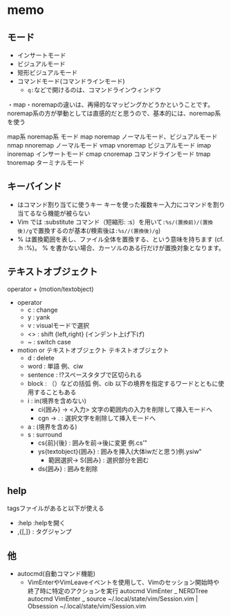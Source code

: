 # memo

## モード

- インサートモード
- ビジュアルモード
- 矩形ビジュアルモード
- コマンドモード(コマンドラインモード)
  - `q:`などで開けるのは、コマンドラインウィンドウ

・map・noremapの違いは、再帰的なマッピングかどうかということです。
noremap系の方が挙動としては直感的だと思うので、基本的には、noremap系を使う

map系 noremap系 モード
map noremap ノーマルモード、ビジュアルモード
nmap nnoremap ノーマルモード
vmap vnoremap ビジュアルモード
imap inoremap インサートモード
cmap cnoremap コマンドラインモード
tmap tnoremap ターミナルモード

## キーバインド

- <leader>はコマンド割り当てに使うキー
  <Leader>キーを使った複数キー入力にコマンドを割り当てるなら機能が被らない
- Vim では :substitute コマンド（短縮形: :s）を用いて`:%s/(置換前)/(置換後)/g`で置換するのが基本(/検索後は`:%s//(置換後)/g`)
- % は置換範囲を表し、ファイル全体を置換する、という意味を持ちます (cf. :h :%)。
  % を書かない場合、カーソルのある行だけが置換対象となります。

## テキストオブジェクト

operator + (motion/textobject)

- operator
  - c : change
  - y : yank
  - v : visualモードで選択
  - <> : shift {left,right} (インデント上げ下げ)
  - ~ : switch case
- motion or テキストオブジェクト
  テキストオブジェクト
  - d : delete
  - word : 単語 例、ciw
  - sentence : !?スペースタタブで区切られる
  - block : （）などの括弧 例、cib
    以下の境界を指定するワードとともに使用することもある
  - i : in(境界を含めない)
    - ci{囲み} → <入力> 文字の範囲内の入力を削除して挿入モードへ
    - cgn → . : 選択文字を削除して挿入モードへ
  - a : (境界を含める)
  - s : surround
    - cs{前}{後} : 囲みを前→後に変更 例.cs’"
    - ys{textobject}{囲み} : 囲みを挿入(大体iwだと思う)例.ysiw"
      - 範囲選択→ S{囲み} : 選択部分を囲む
    - ds{囲み} : 囲みを削除

## help

tagsファイルがあると以下が使える

- :help <xxx> :helpを開く
- ,{[,]} : タグジャンプ

## 他

- autocmd(自動コマンド機能)
  - VimEnterやVimLeaveイベントを使用して、Vimのセッション開始時や終了時に特定のアクションを実行
    autocmd VimEnter _ NERDTree
    autocmd VimEnter _ source ~/.local/state/vim/Session.vim | Obsession ~/.local/state/vim/Session.vim
